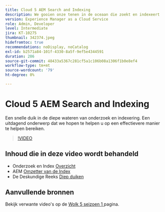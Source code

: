 ```yaml
---
title: Cloud 5 AEM Search and Indexing
description: We gooien onze tenen in de oceaan die zoekt en indexeert
version: Experience Manager as a Cloud Service
role: Admin, Developer
level: Intermediate
jira: KT-10275
thumbnail: 342374.jpeg
hidefromtoc: true
recommendations: noDisplay, noCatalog
exl-id: b2571a84-101f-4330-8a5f-9ef5e4344591
duration: 286
source-git-commit: 48433a5367c281cf5a1c106b08a1306f1b0e8ef4
workflow-type: tm+mt
source-wordcount: '79'
ht-degree: 0%

---
```


# Cloud 5 AEM Search and Indexing

Een snelle duik in de diepe wateren van onderzoek en indexering. Een uitdagend onderwerp dat we hopen te helpen u op een effectievere manier te helpen bereiken.

>[!VIDEO](https://video.tv.adobe.com/v/342374?quality=12&learn=on)

## Inhoud die in deze video wordt behandeld

+ Onderzoek en Index [ Overzicht ](https://experienceleague.adobe.com/docs/experience-manager-cloud-service/content/operations/indexing.html)
+ AEM [ Omzetter van de Index ](https://experienceleague.adobe.com/docs/experience-manager-cloud-service/content/migration-journey/refactoring-tools/index-converter.html)
+ De Deskundige Reeks [ Diep duiken ](../../../cloud-service/migration/moving-to-aem-as-a-cloud-service/search-and-indexing.md)


## Aanvullende bronnen

Bekijk verwante video&#39;s op de [ Wolk 5 seizoen 1 ](cloud5-season-1.md) pagina.

